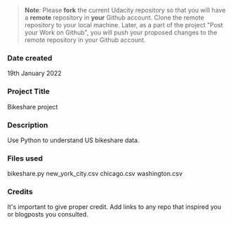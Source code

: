 >**Note**: Please **fork** the current Udacity repository so that you will have a **remote** repository in **your** Github account. Clone the remote repository to your local machine. Later, as a part of the project "Post your Work on Github", you will push your proposed changes to the remote repository in your Github account.

### Date created
19th January 2022

### Project Title
Bikeshare project

### Description
Use Python to understand US bikeshare data.

### Files used
bikeshare.py
new_york_city.csv
chicago.csv
washington.csv

### Credits
It's important to give proper credit. Add links to any repo that inspired you or blogposts you consulted.
